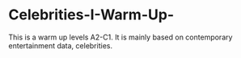 # Celebrities-I-Warm-Up-
This is a warm up levels A2-C1. It is mainly based on contemporary entertainment data, celebrities. 
